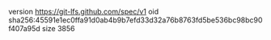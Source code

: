 version https://git-lfs.github.com/spec/v1
oid sha256:45591e1ec0ffa91d0ab4b9b7efd33d32a76b8763fd5be536bc98bc90f407a95d
size 3856
